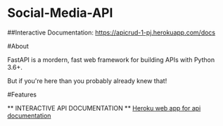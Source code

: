 # Social-Media-API
      
##Interactive Documentation: https://apicrud-1-pj.herokuapp.com/docs

#About

FastAPI is a mordern, fast web framework for building APIs
with Python 3.6+.

But if you're here than you probably already knew that!

#Features




** INTERACTIVE API DOCUMENTATION **
[Heroku web app for api documentation](https://apicrud-1-pj.herokuapp.com/docs)
